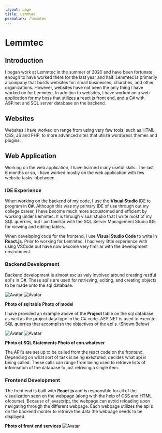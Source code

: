 ```yaml
---
layout: page
title: Lemmtec
permalink: /lemmtec
---
```


# Lemmtec #

## Introduction ## 

I began work at Lemmtec in the summer of 2020 and have been fortunate enough to have worked there for the last year and half. Lemmtec is primarily a company that builds websites for: small businesses, churches, and other organizations. However, websites have not been the only thing I have worked on for Lemmtec. In addition to websites, I have worked on a web application for my boss that utilizes a react js front end, and a C# with ASP.net and SQL server database on the backend. 

## Websites ## 
Websites I have worked on range from using very few tools, such as HTML, CSS, JS and PHP, to more advanced sites that utilize wordpress themes and plugins. 

## Web Application ## 
Working on the web application, I have learned many useful skills. The last 6 months or so, I have worked mostly on the web application with few website tasks inbetween.

### **IDE Experience** ###
When working on the backend of my code, I use the **Visual Studio** IDE to program in **C#**. Although this was my primary IDE of use through out my college career, I have become much more accustomed and efficient by working under Lemmtec. It is through visual studio that I write most of my SQL querries, but I am familiar with the SQL Server Management Studio IDE for viewing and editing tables. 

When developing code for the frontend, I use **Visual Studio Code** to write in **React.js**. Prior to working for Lemmtec, I had very little experience with using VSCode but have now become very fimiliar with the development environment. 

### **Backend Development** ### 
Backend development is almost exclusively involved around creating restful api's in C#. These api's are used for retrieving, editing, and creating objects to be made onto the sql database. 

<img src="{{ site.github.url }}/assets/img\projects/lemmtec/backend/SQL.png" alt="Avatar" class ="image">

<img src="{{ site.github.url }}/assets/img\projects/lemmtec/backend/model.png" alt="Avatar" class ="image">

**Photo of sql table**  **Photo of model**

I have provided an example above of the **Project** table on the sql database as well as the project data type in the C# code. ASP.NET is used to execute SQL querries that accomplish the objectives of the api's. (Shown Below)

<img src="{{ site.github.url }}/assets/img\projects/lemmtec/backend/ExecuteSQL.png" alt="Avatar" class ="image">
<img src="{{ site.github.url }}/assets/img\projects/lemmtec/backend/C#SQL.png" alt="Avatar" class ="image">

**Photo of SQL Statements** **Photo of cnn.whatever** 

The API's are set up to be called from the react code on the frontend. Depending on what sort of task is being exectuted, decides what api is being called. These calls can range from being used to retrieve lists of information of the database to just retriving a single item. 

### **Frontend Development** ### 
The front end is built with **React.js** and is responsible for all of the visualization seen on the webpage (along with the help of CSS and HTML ofcourse). Because of javascript, the webpage can avoid reloading upon navigating through the different webpage. Each webpage utilizes the api's on the backend inorder to retrieve the data the webpage needs to be displayed. 

**Photo of front end services** 
<img src="{{ site.github.url }}/assets/img\projects/lemmtec/backend/frontend/ProjectService.png" alt="Avatar" class ="image">

